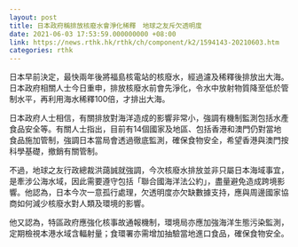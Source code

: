 ```yaml
---
layout: post
title: 日本政府稱排放核廢水會淨化稀釋　地球之友斥欠透明度
date: 2021-06-03 17:53:59.000000000 +08:00
link: https://news.rthk.hk/rthk/ch/component/k2/1594143-20210603.htm
categories: rthk
---
```


日本早前決定，最快兩年後將福島核電站的核廢水，經過濾及稀釋後排放出大海。日本政府相關人士今日重申，排放核廢水前會先淨化，令水中放射物質降至低於管制水平，再利用海水稀釋100倍，才排出大海。

日本政府人士相信，有關排放對海洋造成的影響非常小，強調有機制監測包括水產食品安全等。有關人士指出，目前有14個國家及地區、包括香港和澳門仍對當地食品施加管制，強調日本當局會透過徹底監測，確保食物安全，希望香港與澳門按科學基礎，撤銷有關管制。

不過，地球之友行政總裁洪藹誠就強調，今次核廢水排放並非只屬日本海域事宜，是牽涉公海水域，因此需要遵守包括「聯合國海洋法公約」，盡量避免造成跨境影響。他認為，日本今次一意孤行處理，欠透明度亦欠缺數據支持，應與周邊國家協商如何減少核廢水對人類及環境的影響。

他又認為，特區政府應強化核事故通報機制，環境局亦應加強海洋生態污染監測，定期檢視本港水域含輻射量；食環署亦需增加抽驗當地進口食品，確保食物安全。

